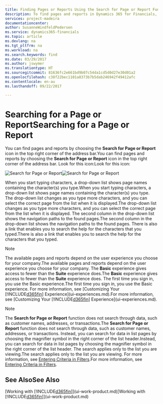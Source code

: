 ```yaml
---
title: Finding Pages or Reports Using the Search for Page or Report Function | Microsoft Docs
description: To find pages and reports in Dynamics 365 for Financials, you can use the Search for Page or Report feature.
services: project-madeira
documentationcenter: 
author: SusanneWindfeldPedersen
ms.service: dynamics365-financials
ms.topic: article
ms.devlang: na
ms.tgt_pltfrm: na
ms.workload: na
ms.search.keywords: find
ms.date: 03/29/2017
ms.author: jswymer
ms.translationtype: HT
ms.sourcegitcommit: 81636fc2e661bd9b07c54da1cd5d0d27e30d01a2
ms.openlocfilehash: c38f22bec1101a8373b7b5dab246942f49412afc
ms.contentlocale: en-au
ms.lasthandoff: 09/22/2017

---
```

# <a name="searching-for-a-page-or-report"></a><span data-ttu-id="64287-103">Searching for a Page or Report</span><span class="sxs-lookup"><span data-stu-id="64287-103">Searching for a Page or Report</span></span>
<span data-ttu-id="64287-104">You can find pages and reports by choosing the **Search for Page or Report** icon in the top right corner of the address bar.</span><span class="sxs-lookup"><span data-stu-id="64287-104">You can find pages and reports by choosing the **Search for Page or Report** icon in the top right corner of the address bar.</span></span> <span data-ttu-id="64287-105">Look for this icon:</span><span class="sxs-lookup"><span data-stu-id="64287-105">Look for this icon:</span></span>

<span data-ttu-id="64287-106">![Search for Page or Report](media/ui-search/search.png "Search for Page or Report")</span><span class="sxs-lookup"><span data-stu-id="64287-106">![Search for Page or Report](media/ui-search/search.png "Search for Page or Report")</span></span>

<span data-ttu-id="64287-107">When you start typing characters, a drop-down list shows page names containing the character(s) you type.</span><span class="sxs-lookup"><span data-stu-id="64287-107">When you start typing characters, a drop-down list shows page names containing the character(s) you type.</span></span> <span data-ttu-id="64287-108">The drop-down list changes as you type more characters, and you can select the correct page from the list when it is displayed.</span><span class="sxs-lookup"><span data-stu-id="64287-108">The drop-down list changes as you type more characters, and you can select the correct page from the list when it is displayed.</span></span> <span data-ttu-id="64287-109">The second column in the drop-down list shows the navigation paths to the found pages.</span><span class="sxs-lookup"><span data-stu-id="64287-109">The second column in the drop-down list shows the navigation paths to the found pages.</span></span> <span data-ttu-id="64287-110">There is also a link that enables you to search the help for the characters that you typed.</span><span class="sxs-lookup"><span data-stu-id="64287-110">There is also a link that enables you to search the help for the characters that you typed.</span></span>

> [!NOTE]  
>   <span data-ttu-id="64287-111">The available pages and reports depend on the user experience you choose for your company.</span><span class="sxs-lookup"><span data-stu-id="64287-111">The available pages and reports depend on the user experience you choose for your company.</span></span> <span data-ttu-id="64287-112">The **Basic** experience gives access to fewer than the **Suite** experience does.</span><span class="sxs-lookup"><span data-stu-id="64287-112">The **Basic** experience gives access to fewer than the **Suite** experience does.</span></span> <span data-ttu-id="64287-113">The first time you sign in, you use the Basic experience.</span><span class="sxs-lookup"><span data-stu-id="64287-113">The first time you sign in, you use the Basic experience.</span></span> <span data-ttu-id="64287-114">For more information, see [Customizing Your [!INCLUDE[d365fin](includes/d365fin_long_md.md)] Experience](ui-experiences.md).</span><span class="sxs-lookup"><span data-stu-id="64287-114">For more information, see [Customizing Your [!INCLUDE[d365fin](includes/d365fin_long_md.md)] Experience](ui-experiences.md).</span></span>

> [!NOTE]  
>   <span data-ttu-id="64287-115">The **Search for Page or Report** function does not search through data, such as customer names, addresses, or transactions.</span><span class="sxs-lookup"><span data-stu-id="64287-115">The **Search for Page or Report** function does not search through data, such as customer names, addresses, or transactions.</span></span> <span data-ttu-id="64287-116">Instead, you can search for data in list pages by choosing the magnifier symbol in the right corner of the list header.</span><span class="sxs-lookup"><span data-stu-id="64287-116">Instead, you can search for data in list pages by choosing the magnifier symbol in the right corner of the list header.</span></span> <span data-ttu-id="64287-117">The search applies only to the list you are viewing.</span><span class="sxs-lookup"><span data-stu-id="64287-117">The search applies only to the list you are viewing.</span></span> <span data-ttu-id="64287-118">For more information, see [Entering Criteria in Filters](ui-enter-criteria-filters.md).</span><span class="sxs-lookup"><span data-stu-id="64287-118">For more information, see [Entering Criteria in Filters](ui-enter-criteria-filters.md).</span></span>

## <a name="see-also"></a><span data-ttu-id="64287-119">See Also</span><span class="sxs-lookup"><span data-stu-id="64287-119">See Also</span></span>
<span data-ttu-id="64287-120">[Working with [!INCLUDE[d365fin](includes/d365fin_md.md)]](ui-work-product.md)</span><span class="sxs-lookup"><span data-stu-id="64287-120">[Working with [!INCLUDE[d365fin](includes/d365fin_md.md)]](ui-work-product.md)</span></span>

